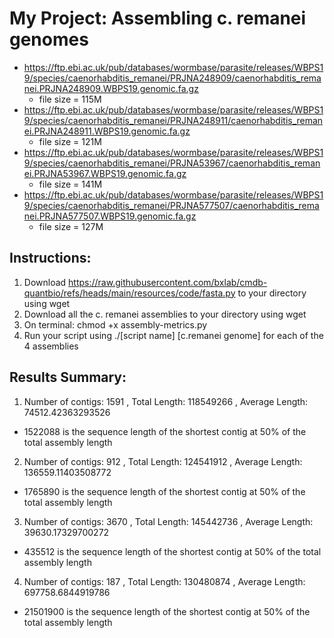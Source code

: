 # My Project: Assembling c. remanei genomes

- https://ftp.ebi.ac.uk/pub/databases/wormbase/parasite/releases/WBPS19/species/caenorhabditis_remanei/PRJNA248909/caenorhabditis_remanei.PRJNA248909.WBPS19.genomic.fa.gz
    - file size = 115M
- https://ftp.ebi.ac.uk/pub/databases/wormbase/parasite/releases/WBPS19/species/caenorhabditis_remanei/PRJNA248911/caenorhabditis_remanei.PRJNA248911.WBPS19.genomic.fa.gz
    - file size = 121M
- https://ftp.ebi.ac.uk/pub/databases/wormbase/parasite/releases/WBPS19/species/caenorhabditis_remanei/PRJNA53967/caenorhabditis_remanei.PRJNA53967.WBPS19.genomic.fa.gz
    - file size = 141M
- https://ftp.ebi.ac.uk/pub/databases/wormbase/parasite/releases/WBPS19/species/caenorhabditis_remanei/PRJNA577507/caenorhabditis_remanei.PRJNA577507.WBPS19.genomic.fa.gz
    - file size = 127M

## Instructions:
1) Download https://raw.githubusercontent.com/bxlab/cmdb-quantbio/refs/heads/main/resources/code/fasta.py to your directory using wget
2) Download all the c. remanei assemblies to your directory using wget
2) On terminal: chmod +x assembly-metrics.py
2) Run your script using ./[script name] [c.remanei genome] for each of the 4 assemblies

## Results Summary:
1) Number of contigs: 1591 , Total Length: 118549266 , Average Length: 74512.42363293526 
- 1522088 is the sequence length of the shortest contig at 50% of the total assembly length
2) Number of contigs: 912 , Total Length: 124541912 , Average Length: 136559.11403508772 
- 1765890 is the sequence length of the shortest contig at 50% of the total assembly length
3) Number of contigs: 3670 , Total Length: 145442736 , Average Length: 39630.17329700272 
- 435512 is the sequence length of the shortest contig at 50% of the total assembly length
4) Number of contigs: 187 , Total Length: 130480874 , Average Length: 697758.6844919786 
- 21501900 is the sequence length of the shortest contig at 50% of the total assembly length